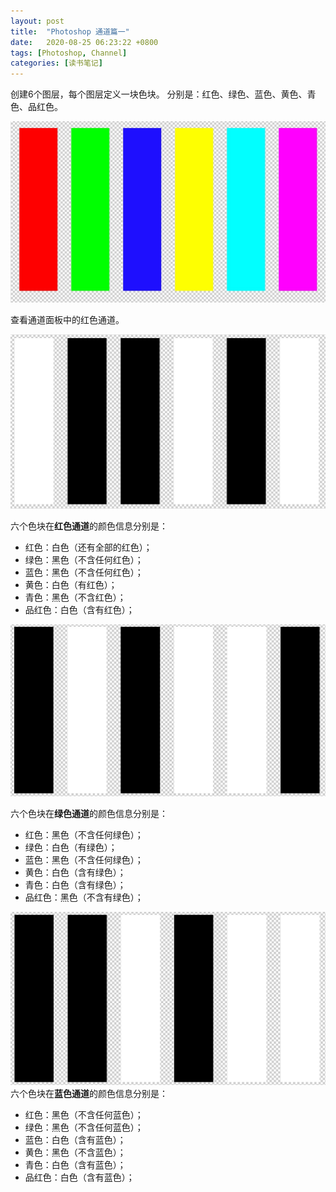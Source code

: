 ```yaml
---
layout: post
title:  "Photoshop 通道篇一"
date:   2020-08-25 06:23:22 +0800
tags: [Photoshop, Channel]
categories: [读书笔记]
---
```


创建6个图层，每个图层定义一块色块。 分别是：红色、绿色、蓝色、黄色、青色、品红色。


![PS 001](/assets/uploads/2020/08/ps001.jpg)

查看通道面板中的红色通道。

![PS 002](/assets/uploads/2020/08/ps002.jpg)

六个色块在**红色通道**的颜色信息分别是：
- 红色：白色（还有全部的红色）；
- 绿色：黑色（不含任何红色）；
- 蓝色：黑色（不含任何红色）；
- 黄色：白色（有红色）；
- 青色：黑色（不含红色）；
- 品红色：白色（含有红色）；


![PS 003](/assets/uploads/2020/08/ps003.jpg)

六个色块在**绿色通道**的颜色信息分别是：
- 红色：黑色（不含任何绿色）；
- 绿色：白色（有绿色）；
- 蓝色：黑色（不含任何绿色）；
- 黄色：白色（含有绿色）；
- 青色：白色（含有绿色）；
- 品红色：黑色（不含有绿色）；


![PS 004](/assets/uploads/2020/08/ps004.jpg)
六个色块在**蓝色通道**的颜色信息分别是：
- 红色：黑色（不含任何蓝色）；
- 绿色：黑色（不含任何蓝色）；
- 蓝色：白色（含有蓝色）；
- 黄色：黑色（不含蓝色）；
- 青色：白色（含有蓝色）；
- 品红色：白色（含有蓝色）；

